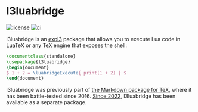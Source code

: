 # l3luabridge

 [![license](https://img.shields.io/github/license/witiko/markdown)](LICENSE)
 [![ci](https://github.com/witiko/l3luabridge/actions/workflows/main.yml/badge.svg)][4]

l3luabridge is an [expl3][1] package that allows you to execute Lua code in
LuaTeX or any TeX engine that exposes the shell:

``` tex
\documentclass{standalone}
\usepackage{l3luabridge}
\begin{document}
$ 1 + 2 = \luabridgeExecute{ print(1 + 2) } $
\end{document}
```

l3luabridge was previously part of [the Markdown package for TeX][2], where it
has been battle-tested since 2016. [Since 2022][3], l3luabridge has been
available as a separate package.

 [1]: http://mirrors.ctan.org/macros/latex/contrib/l3kernel/expl3.pdf
 [2]: https://www.ctan.org/pkg/markdown
 [3]: https://github.com/witiko/markdown/pull/141
 [4]: https://github.com/Witiko/l3luabridge/actions
